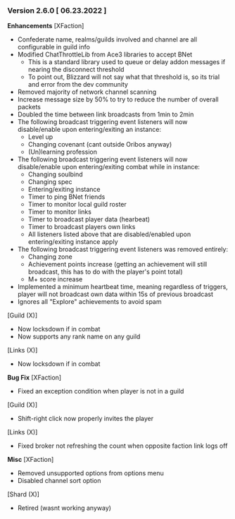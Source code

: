 ### Version 2.6.0 [ 06.23.2022 ]

**Enhancements**
[XFaction]
- Confederate name, realms/guilds involved and channel are all configurable in guild info
- Modified ChatThrottleLib from Ace3 libraries to accept BNet
    - This is a standard library used to queue or delay addon messages if nearing the disconnect threshold
    - To point out, Blizzard will not say what that threshold is, so its trial and error from the dev community
- Removed majority of network channel scanning
- Increase message size by 50% to try to reduce the number of overall packets
- Doubled the time between link broadcasts from 1min to 2min
- The following broadcast triggering event listeners will now disable/enable upon entering/exiting an instance:
  - Level up
  - Changing covenant (cant outside Oribos anyway)
  - (Un)learning profession
- The following broadcast triggering event listeners will now disable/enable upon entering/exiting combat while in instance:
  - Changing soulbind
  - Changing spec
  - Entering/exiting instance
  - Timer to ping BNet friends
  - Timer to monitor local guild roster
  - Timer to monitor links
  - Timer to broadcast player data (hearbeat)
  - Timer to broadcast players own links
  - All listeners listed above that are disabled/enabled upon entering/exiting instance apply
- The following broadcast triggering event listeners was removed entirely:
  - Changing zone
  - Achievement points increase (getting an achievement will still broadcast, this has to do with the player's point total)
  - M+ score increase
- Implemented a minimum heartbeat time, meaning regardless of triggers, player will not broadcast own data within 15s of previous broadcast
- Ignores all "Explore" achievements to avoid spam

[Guild (X)]
- Now locksdown if in combat
- Now supports any rank name on any guild

[Links (X)]
- Now locksdown if in combat

**Bug Fix**
[XFaction]
- Fixed an exception condition when player is not in a guild

[Guild (X)]
- Shift-right click now properly invites the player

[Links (X)]
- Fixed broker not refreshing the count when opposite faction link logs off

**Misc**
[XFaction]
- Removed unsupported options from options menu
- Disabled channel sort option

[Shard (X)]
- Retired (wasnt working anyway)